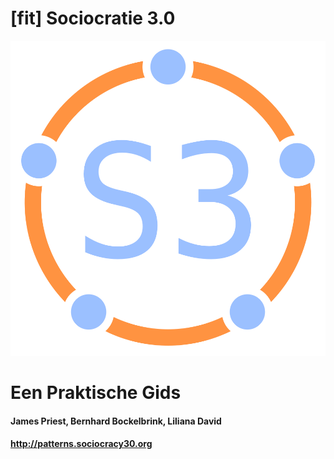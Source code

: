 # [fit] Sociocratie 3.0

![past](img/framework/logo.png)

# Een Praktische Gids

#### James Priest, Bernhard Bockelbrink, Liliana David

#### <http://patterns.sociocracy30.org>